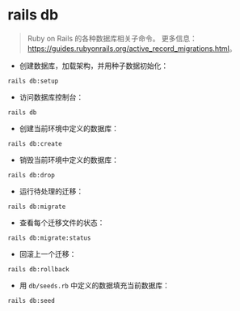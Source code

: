 # rails db

> Ruby on Rails 的各种数据库相关子命令。
> 更多信息：<https://guides.rubyonrails.org/active_record_migrations.html>。

- 创建数据库，加载架构，并用种子数据初始化：

`rails db:setup`

- 访问数据库控制台：

`rails db`

- 创建当前环境中定义的数据库：

`rails db:create`

- 销毁当前环境中定义的数据库：

`rails db:drop`

- 运行待处理的迁移：

`rails db:migrate`

- 查看每个迁移文件的状态：

`rails db:migrate:status`

- 回滚上一个迁移：

`rails db:rollback`

- 用 `db/seeds.rb` 中定义的数据填充当前数据库：

`rails db:seed`